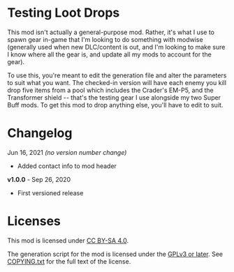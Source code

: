 Testing Loot Drops
==================

This mod isn't actually a general-purpose mod.  Rather, it's what I use to spawn
gear in-game that I'm looking to do something with modwise (generally used when
new DLC/content is out, and I'm looking to make sure I know where all the gear
is, and update all my mods to account for the gear).

To use this, you're meant to edit the generation file and alter the parameters to
suit what you want.  The checked-in version will have each enemy you kill drop
five items from a pool which includes the Crader's EM-P5, and the Transformer
shield -- that's the testing gear I use alongside my two Super Buff mods.  To
get this mod to drop anything else, you'll have to edit to suit.

Changelog
=========

Jun 16, 2021 *(no version number change)*
 * Added contact info to mod header

**v1.0.0** - Sep 26, 2020
 * First versioned release
 
Licenses
========

This mod is licensed under [CC BY-SA 4.0](https://creativecommons.org/licenses/by-sa/4.0/).

The generation script for the mod is licensed under the
[GPLv3 or later](https://www.gnu.org/licenses/quick-guide-gplv3.html).
See [COPYING.txt](../../COPYING.txt) for the full text of the license.

